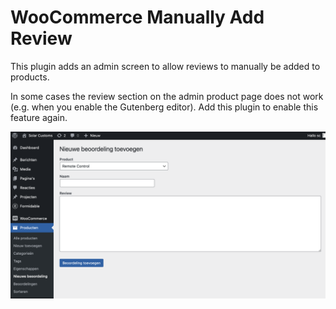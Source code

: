 # WooCommerce Manually Add Review

This plugin adds an admin screen to allow reviews to manually be added to products.

In some cases the review section on the admin product page does not work (e.g. when you enable the Gutenberg editor). Add this plugin to enable this feature again.

![Screenshot](screenshot.png)
